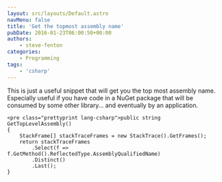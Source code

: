 ```yaml
---
layout: src/layouts/Default.astro
navMenu: false
title: 'Get the topmost assembly name'
pubDate: 2016-01-23T06:00:50+00:00
authors:
    - steve-fenton
categories:
    - Programming
tags:
    - 'csharp'
---
```


This is just a useful snippet that will get you the top most assembly name. Especially useful if you have code in a NuGet package that will be consumed by some other library… and eventually by an application.

```
<pre class="prettyprint lang-csharp">public string GetTopLevelAssembly()
{
    StackFrame[] stackTraceFrames = new StackTrace().GetFrames();
    return stackTraceFrames
        .Select(f => f.GetMethod().ReflectedType.AssemblyQualifiedName)
        .Distinct()
        .Last();
}
```